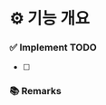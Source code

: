 # ⚙ 기능 개요

<!-- 이슈에 할당된 기능 한 줄 요약 -->

### ✅ Implement TODO

<!-- 이슈에 할당된 TODO (PR할 때는 모두 체크 상태) -->

- [ ]

### 📚 Remarks

<!-- 기능 개발 비고사항 -->
